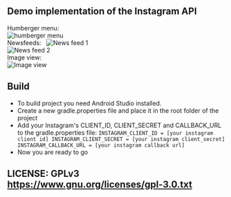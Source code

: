 ## Demo implementation of the Instagram API  

Humberger menu:  
![humberger menu](https://github.com/yenngvp/instagram-api-demo/blob/master/app/src/main/res/raw/Screenshot_0.jpg)   
Newsfeeds:  
![News feed 1](https://github.com/yenngvp/instagram-api-demo/blob/master/app/src/main/res/raw/Screenshot_1.jpg)  
![News feed 2](https://github.com/yenngvp/instagram-api-demo/blob/master/app/src/main/res/raw/Screenshot_2.jpg)    
Image view:  
![Image view](https://github.com/yenngvp/instagram-api-demo/blob/master/app/src/main/res/raw/Screenshot_3.jpg)  

## Build  
- To build project you need Android Studio installed.
- Create a new gradle.properties file and place it in the root folder of the project
- Add your Instagram's CLIENT_ID, CLIENT_SECRET and CALLBACK_URL to the gradle.properties file:
`INSTAGRAM_CLIENT_ID = [your instagram client id]
INSTAGRAM_CLIENT_SECRET = [your instagram client_secret]
INSTAGRAM_CALLBACK_URL = [your instagram callback url]`
- Now you are ready to go

## LICENSE: GPLv3 https://www.gnu.org/licenses/gpl-3.0.txt  
